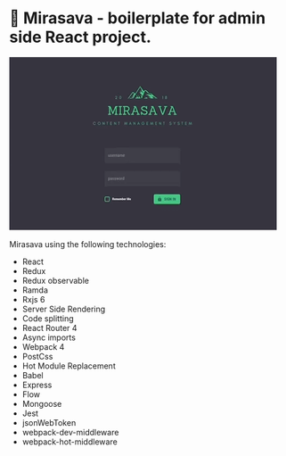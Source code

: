# 🧝‍ Mirasava - boilerplate for admin side React project.

![mirasava-gif-description](mirasava.gif)

Mirasava using the following technologies:

- React
- Redux
- Redux observable
- Ramda
- Rxjs 6
- Server Side Rendering
- Code splitting
- React Router 4
- Async imports
- Webpack 4
- PostCss
- Hot Module Replacement
- Babel
- Express
- Flow
- Mongoose
- Jest
- jsonWebToken
- webpack-dev-middleware
- webpack-hot-middleware
